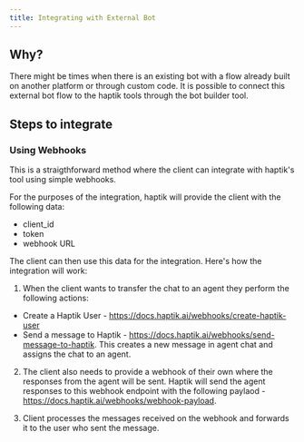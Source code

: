 ```yaml
---
title: Integrating with External Bot
---
```


## Why?
There might be times when there is an existing bot with a flow already built on another platform or through custom code. It is possible to connect this external bot flow to the haptik tools through the bot builder tool.


## Steps to integrate

### Using Webhooks

This is a straigthforward method where the client can integrate with haptik's tool using simple webhooks.

For the purposes of the integration, haptik will provide the client with the following data:
- client_id
- token
- webhook URL

The client can then use this data for the integration. Here's how the integration will work:

1) When the client wants to transfer the chat to an agent they perform the following actions:
 * Create a Haptik User - https://docs.haptik.ai/webhooks/create-haptik-user
 * Send a message to Haptik - https://docs.haptik.ai/webhooks/send-message-to-haptik. This creates a new message in agent chat and assigns the chat to an agent.

2) The client also needs to provide a webhook of their own where the responses from the agent will be sent. Haptik will send the agent responses to this webhook endpoint with the following paylaod - https://docs.haptik.ai/webhooks/webhook-payload. 

3) Client processes the messages received on the webhook and forwards it to the user who sent the message.